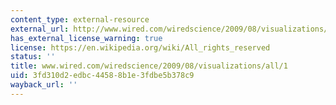 ```yaml
---
content_type: external-resource
external_url: http://www.wired.com/wiredscience/2009/08/visualizations/all/1
has_external_license_warning: true
license: https://en.wikipedia.org/wiki/All_rights_reserved
status: ''
title: www.wired.com/wiredscience/2009/08/visualizations/all/1
uid: 3fd310d2-edbc-4458-8b1e-3fdbe5b378c9
wayback_url: ''
---
```

